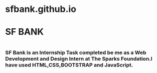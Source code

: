 # sfbank.github.io
<h1>SF BANK<h1>
<h3>SF Bank is an Internship Task completed be me as a Web Development and Design Intern at The Sparks Foundation.I have used HTML,CSS,BOOTSTRAP and JavaScript.</h3>
